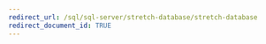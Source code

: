 ```yaml
---
redirect_url: /sql/sql-server/stretch-database/stretch-database
redirect_document_id: TRUE 
---
```

